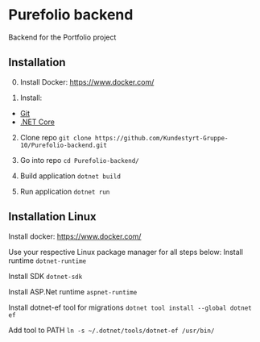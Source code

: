 # Purefolio backend
Backend for the Portfolio project

## Installation
0. Install Docker: https://www.docker.com/

1. Install:
- [Git](https://git-scm.com/book/en/v2/Getting-Started-Installing-Git)
- [.NET Core](https://docs.microsoft.com/en-us/dotnet/core/install/)

2. Clone repo
`git clone https://github.com/Kundestyrt-Gruppe-10/Purefolio-backend.git`

3. Go into repo
`cd Purefolio-backend/`

4. Build application
`dotnet build`

5. Run application
`dotnet run`

## Installation Linux
Install docker: https://www.docker.com/

Use your respective Linux package manager for all steps below:
Install runtime
`dotnet-runtime`

Install SDK
`dotnet-sdk`

Install ASP.Net runtime
`aspnet-runtime`

Install dotnet-ef tool for migrations
`dotnet tool install --global dotnet ef`

Add tool to PATH
`ln -s ~/.dotnet/tools/dotnet-ef /usr/bin/`
